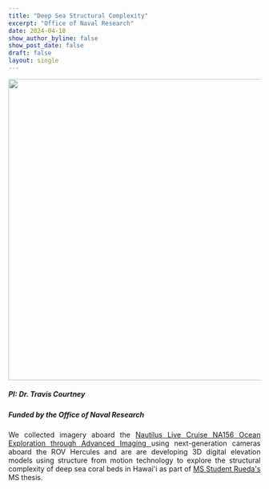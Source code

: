 ```yaml
---
title: "Deep Sea Structural Complexity"
excerpt: "Office of Naval Research"
date: 2024-04-18
show_author_byline: false
show_post_date: false
draft: false
layout: single
---
```


<div style="text-align: center;">
<img src="featured-hex.png" width="600"> 
</div>

<div style="text-align: justify;">

##### PI: Dr. Travis Courtney
##### Funded by the Office of Naval Research

We collected imagery aboard the [Nautilus Live Cruise NA156 Ocean Exploration through Advanced Imaging ](https://nautiluslive.org/cruise/na156) using next-generation cameras aboard the ROV Hercules and are are developing 3D digital elevation models using structure from motion technology to explore the structural complexity of deep sea coral beds in Hawai'i as part of [MS Student Rueda's](https://theberglab.com/team/ignaciorueda/) MS thesis.

</div>